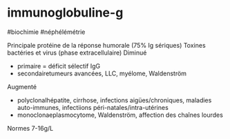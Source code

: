 # immunoglobuline-g
#biochimie #néphélémétrie 


Principale protéine de la réponse humorale (75% Ig sériques)
Toxines bactéries et virus (phase extracellulaire)
Diminué

- primaire = déficit sélectif IgG 
- secondairetumeurs avancées, LLC, myélome, Waldenström 

Augmenté 

- polyclonalhépatite, cirrhose, infections aigües/chroniques, maladies auto-immunes, infectiions péri-natales/intra-utérines 
- monoclonaeplasmocytome, Waldenström, affection des chaînes lourdes 

Normes 7-16g/L 

